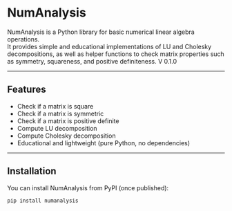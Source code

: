 # NumAnalysis

NumAnalysis is a Python library for basic numerical linear algebra operations.  
It provides simple and educational implementations of LU and Cholesky decompositions, as well as helper functions to check matrix properties such as symmetry, squareness, and positive definiteness.
V 0.1.0

---

## Features

- Check if a matrix is square  
- Check if a matrix is symmetric  
- Check if a matrix is positive definite  
- Compute LU decomposition  
- Compute Cholesky decomposition  
- Educational and lightweight (pure Python, no dependencies)

---

## Installation

You can install NumAnalysis from PyPI (once published):

```bash
pip install numanalysis
